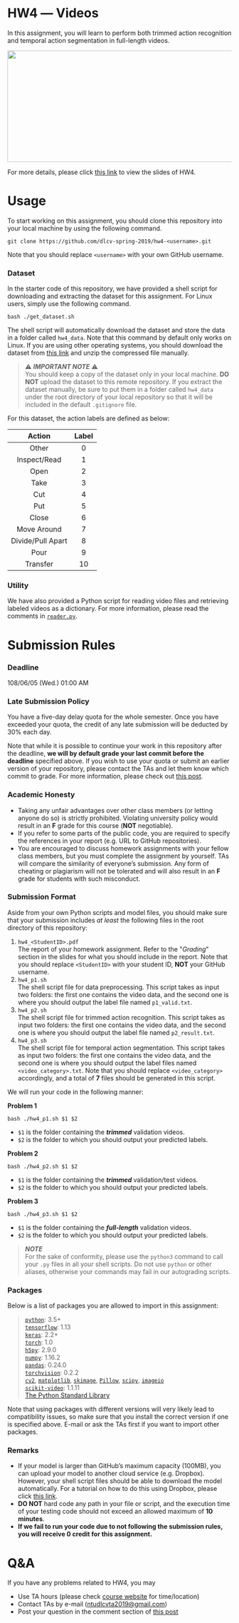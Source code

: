 




# HW4 ― Videos
In this assignment, you will learn to perform both trimmed action recognition and temporal action segmentation in full-length videos.

<p align="center">
  <img width="750" height="250" src="https://lh3.googleusercontent.com/j48uA36UbZp3KR41opZUzntxhlJWoX_R5joeNsTGMN2_cSXI0UFNKuKVu8em_txzOIVbnU8p_oOb">
</p>

For more details, please click [this link](https://docs.google.com/presentation/d/1goz0OCo31GH2YS4l8qODr_ITL7YD-aeFdfqJ-XJt6nU/edit?usp=sharing) to view the slides of HW4.

# Usage
To start working on this assignment, you should clone this repository into your local machine by using the following command.

    git clone https://github.com/dlcv-spring-2019/hw4-<username>.git
Note that you should replace `<username>` with your own GitHub username.

### Dataset
In the starter code of this repository, we have provided a shell script for downloading and extracting the dataset for this assignment. For Linux users, simply use the following command.

    bash ./get_dataset.sh
The shell script will automatically download the dataset and store the data in a folder called `hw4_data`. Note that this command by default only works on Linux. If you are using other operating systems, you should download the dataset from [this link](https://drive.google.com/uc?export=download&id=1ncmqWLctmvecIXBdVng5cvbROoTWFSpE) and unzip the compressed file manually.

> ⚠️ ***IMPORTANT NOTE*** ⚠️  
> You should keep a copy of the dataset only in your local machine. **DO NOT** upload the dataset to this remote repository. If you extract the dataset manually, be sure to put them in a folder called `hw4_data` under the root directory of your local repository so that it will be included in the default `.gitignore` file.

For this dataset, the action labels are defined as below:

|       Action      | Label |
|:-----------------:|:-----:|
| Other             | 0     |
| Inspect/Read      | 1     |
| Open              | 2     |
| Take              | 3     |
| Cut               | 4     |
| Put               | 5     |
| Close             | 6     |
| Move Around       | 7     |
| Divide/Pull Apart | 8     |
| Pour              | 9     |
| Transfer          | 10    |

### Utility
We have also provided a Python script for reading video files and retrieving labeled videos as a dictionary. For more information, please read the comments in [`reader.py`](reader.py).

# Submission Rules
### Deadline
108/06/05 (Wed.) 01:00 AM

### Late Submission Policy
You have a five-day delay quota for the whole semester. Once you have exceeded your quota, the credit of any late submission will be deducted by 30% each day.

Note that while it is possible to continue your work in this repository after the deadline, **we will by default grade your last commit before the deadline** specified above. If you wish to use your quota or submit an earlier version of your repository, please contact the TAs and let them know which commit to grade. For more information, please check out [this post](https://www.facebook.com/notes/dlcv-spring-2019/lateearly-homework-submission/326632628047121/).

### Academic Honesty
-   Taking any unfair advantages over other class members (or letting anyone do so) is strictly prohibited. Violating university policy would result in an **F** grade for this course (**NOT** negotiable).    
-   If you refer to some parts of the public code, you are required to specify the references in your report (e.g. URL to GitHub repositories).      
-   You are encouraged to discuss homework assignments with your fellow class members, but you must complete the assignment by yourself. TAs will compare the similarity of everyone’s submission. Any form of cheating or plagiarism will not be tolerated and will also result in an **F** grade for students with such misconduct.

### Submission Format
Aside from your own Python scripts and model files, you should make sure that your submission includes *at least* the following files in the root directory of this repository:
 1.   `hw4_<StudentID>.pdf`  
The report of your homework assignment. Refer to the "*Grading*" section in the slides for what you should include in the report. Note that you should replace `<StudentID>` with your student ID, **NOT** your GitHub username.
 1.   `hw4_p1.sh`  
The shell script file for data preprocessing. This script takes as input two folders: the first one contains the video data, and the second one is where you should output the label file named `p1_valid.txt`.
 1.   `hw4_p2.sh`  
The shell script file for trimmed action recognition. This script takes as input two folders: the first one contains the video data, and the second one is where you should output the label file named `p2_result.txt`.
 1.   `hw4_p3.sh`  
The shell script file for temporal action segmentation. This script takes as input two folders: the first one contains the video data, and the second one is where you should output the label files named `<video_category>.txt`. Note that you should replace `<video_category>` accordingly, and a total of **7** files should be generated in this script.

We will run your code in the following manner:

**Problem 1**

    bash ./hw4_p1.sh $1 $2
-   `$1` is the folder containing the ***trimmed*** validation videos.
-   `$2` is the folder to which you should output your predicted labels.

**Problem 2**

    bash ./hw4_p2.sh $1 $2
-   `$1` is the folder containing the ***trimmed*** validation/test videos.
-   `$2` is the folder to which you should output your predicted labels.

**Problem 3**

    bash ./hw4_p3.sh $1 $2
-   `$1` is the folder containing the ***full-length*** validation videos.
-   `$2` is the folder to which you should output your predicted labels.

> ***NOTE***  
> For the sake of conformity, please use the `python3` command to call your `.py` files in all your shell scripts. Do not use `python` or other aliases, otherwise your commands may fail in our autograding scripts.

### Packages
Below is a list of packages you are allowed to import in this assignment:

> [`python`](https://www.python.org/): 3.5+  
> [`tensorflow`](https://www.tensorflow.org/): 1.13  
> [`keras`](https://keras.io/): 2.2+  
> [`torch`](https://pytorch.org/): 1.0  
> [`h5py`](https://www.h5py.org/): 2.9.0  
> [`numpy`](http://www.numpy.org/): 1.16.2  
> [`pandas`](https://pandas.pydata.org/): 0.24.0  
> [`torchvision`](https://pypi.org/project/torchvision/): 0.2.2  
> [`cv2`](https://pypi.org/project/opencv-python/), [`matplotlib`](https://matplotlib.org/), [`skimage`](https://scikit-image.org/), [`Pillow`](https://pillow.readthedocs.io/en/stable/), [`scipy`](https://www.scipy.org/), [`imageio`](https://pypi.org/project/imageio/)    
> [`scikit-video`](http://www.scikit-video.org/stable/): 1.1.11  
> [The Python Standard Library](https://docs.python.org/3/library/)

Note that using packages with different versions will very likely lead to compatibility issues, so make sure that you install the correct version if one is specified above. E-mail or ask the TAs first if you want to import other packages.

### Remarks
- If your model is larger than GitHub’s maximum capacity (100MB), you can upload your model to another cloud service (e.g. Dropbox). However, your shell script files should be able to download the model automatically. For a tutorial on how to do this using Dropbox, please click [this link](https://goo.gl/XvCaLR).
- **DO NOT** hard code any path in your file or script, and the execution time of your testing code should not exceed an allowed maximum of **10 minutes**.
- **If we fail to run your code due to not following the submission rules, you will receive 0 credit for this assignment.**

# Q&A
If you have any problems related to HW4, you may
- Use TA hours (please check [course website](http://vllab.ee.ntu.edu.tw/dlcv.html) for time/location)
- Contact TAs by e-mail ([ntudlcvta2019@gmail.com](mailto:ntudlcvta2019@gmail.com))
- Post your question in the comment section of [this post](https://www.facebook.com/notes/dlcv-spring-2019/hw4-qa/338726146837769/)

